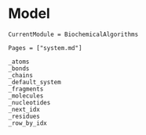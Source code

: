 # Model
```@meta
CurrentModule = BiochemicalAlgorithms
```

```@index
Pages = ["system.md"]
```

```@docs
_atoms
_bonds
_chains
_default_system
_fragments
_molecules
_nucleotides
_next_idx
_residues
_row_by_idx
```
